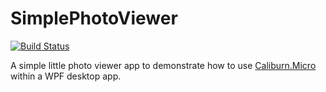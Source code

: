 # SimplePhotoViewer

[![Build Status](https://travis-ci.org/eganj/SimplePhotoViewer.svg?branch=master)](https://travis-ci.org/eganj/SimplePhotoViewer)

A simple little photo viewer app to demonstrate how to use [Caliburn.Micro](https://github.com/Caliburn-Micro/Caliburn.Micro) within a WPF desktop app.